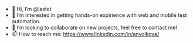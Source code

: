 - 👋 Hi, I’m @lastet
- 👀 I’m interested in getting hands-on expirience with web and mobile test automation.
- 💞️ I’m looking to collaborate on new projects, feel free to contact me!
- 📫 How to reach me: https://www.linkedin.com/in/anvolkova/

<!---
lastet/lastet is a ✨ special ✨ repository because its `README.md` (this file) appears on your GitHub profile.
You can click the Preview link to take a look at your changes.
--->
